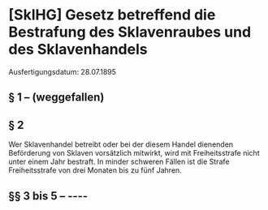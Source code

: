 # [SklHG] Gesetz betreffend die Bestrafung des Sklavenraubes und des Sklavenhandels

Ausfertigungsdatum: 28.07.1895

 

## § 1 – (weggefallen)


## § 2

Wer Sklavenhandel betreibt oder bei der diesem Handel dienenden Beförderung von Sklaven vorsätzlich mitwirkt, wird mit Freiheitsstrafe nicht unter einem Jahr bestraft. In minder schweren Fällen ist die Strafe Freiheitsstrafe von drei Monaten bis zu fünf Jahren.


## §§ 3 bis 5 – ----
